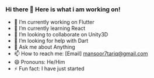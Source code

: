 ### Hi there 👋 Here is what i am working on!


- 🔭 I’m currently working on Flutter
- 🌱 I’m currently learning React
- 👯 I’m looking to collaborate on Unity3D
- 🤔 I’m looking for help with Dart
- 💬 Ask me about Anything
- 📫 How to reach me: [Email] mansoor7tariq@gmail.com
- 😄 Pronouns: He/Him
- ⚡ Fun fact: I have just started
